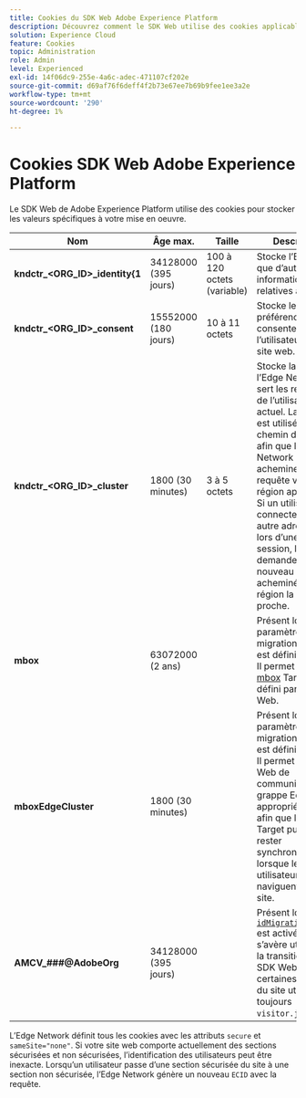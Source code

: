 ```yaml
---
title: Cookies du SDK Web Adobe Experience Platform
description: Découvrez comment le SDK Web utilise des cookies applicables à votre mise en oeuvre.
solution: Experience Cloud
feature: Cookies
topic: Administration
role: Admin
level: Experienced
exl-id: 14f06dc9-255e-4a6c-adec-471107cf202e
source-git-commit: d69af76f6deff4f2b73e67ee7b69b9fee1ee3a2e
workflow-type: tm+mt
source-wordcount: '290'
ht-degree: 1%

---
```


# Cookies SDK Web Adobe Experience Platform

Le SDK Web de Adobe Experience Platform utilise des cookies pour stocker les valeurs spécifiques à votre mise en oeuvre.

| Nom | Âge max. | Taille | Description |
|---|---|---|---|
| **kndctr_&lt;ORG_ID>_identity&lbrace;1** | 34128000 (395 jours) | 100 à 120 octets (variable) | Stocke l’ECID, ainsi que d’autres informations relatives à l’ECID. |
| **kndctr_&lt;ORG_ID>_consent** | 15552000 (180 jours) | 10 à 11 octets | Stocke les préférences de consentement de l’utilisateur pour le site web. |
| **kndctr_&lt;ORG_ID>_cluster** | 1800 (30 minutes) | 3 à 5 octets | Stocke la région de l’Edge Network qui sert les requêtes de l’utilisateur actuel. La région est utilisée dans le chemin de l’URL afin que l’Edge Network puisse acheminer la requête vers la région appropriée. Si un utilisateur se connecte à une autre adresse IP ou lors d’une autre session, la demande est de nouveau acheminée vers la région la plus proche. |
| **mbox** | 63072000 (2 ans) | | Présent lorsque le paramètre de migration Target est défini sur true. Il permet au [cookie mbox](https://developer.adobe.com/target/implement/client-side/atjs/atjs-cookies/) Target d’être défini par le SDK Web. |
| **mboxEdgeCluster** | 1800 (30 minutes) | | Présent lorsque le paramètre de migration Target est défini sur true. Il permet au SDK Web de communiquer la grappe Edge appropriée à `at.js` afin que les profils Target puissent rester synchronisés lorsque les utilisateurs naviguent sur un site. |
| **AMCV_###@AdobeOrg** | 34128000 (395 jours) | | Présent lorsque [`idMigrationEnabled`](https://experienceleague.adobe.com/en/docs/experience-platform/web-sdk/commands/configure/idmigrationenabled) est activé. Cela s’avère utile lors de la transition vers le SDK Web alors que certaines parties du site utilisent toujours `visitor.js`. |

L’Edge Network définit tous les cookies avec les attributs `secure` et `sameSite="none"`. Si votre site web comporte actuellement des sections sécurisées et non sécurisées, l’identification des utilisateurs peut être inexacte. Lorsqu’un utilisateur passe d’une section sécurisée du site à une section non sécurisée, l’Edge Network génère un nouveau `ECID` avec la requête.
